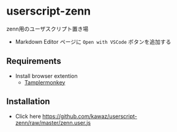 # userscript-zenn

zenn用のユーザスクリプト置き場

- Markdown Editor ページに `Open with VSCode` ボタンを追加する

## Requirements

- Install browser extention
  - [Tamplermonkey](https://www.tampermonkey.net/)

## Installation

- Click here
  <https://github.com/kawaz/userscript-zenn/raw/master/zenn.user.js>
